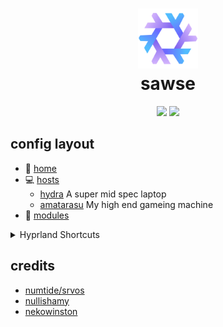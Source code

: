 <div align="center">
<h1>
<img width="96" src="./assets/68747470733a2f2f66696c65732e617274747572696e2e636f6d2f66696c65732f6e69786f73636f6c6f7266756c2e737667.svg"></img> <br>
  sawse
</h1>
<p></p>
  <img src="https://img.shields.io/github/stars/isabelroses/dotfiles?color=f5c2e7&labelColor=303446&style=for-the-badge&logo=starship&logoColor=f5c2e7">
  <img src="https://img.shields.io/github/repo-size/isabelroses/dotfiles?color=fab387&labelColor=303446&style=for-the-badge&logo=github&logoColor=fab387">
 <p></p>
</div>


## config layout

- :house_with_garden: [home](../home)
- :computer: [hosts](../hosts/)
  - [hydra](../hosts/hydra/) A super mid spec laptop
  - [amatarasu](../hosts/amatarasu/) My high end gameing machine
- :electric_plug: [modules](../modules/)

<details>
<summary> Hyprland Shortcuts </summary>

| Shortcut | What it does |
|---|---|
| <kbd>SUPER+RETURN</kbd> | open terminal |
| <kbd>SUPER+B</kbd> | open browser |
| <kbd>SUPER+C</kbd> | open editor |
| <kbd>SUPER+O</kbd> | open notes |
| <kbd>SUPER+E</kbd> | open file manager |
| <kbd>SUPER+Q</kbd> | quit |
| <kbd>SUPER+D</kbd> | launcher |
| <kbd>SUPER+F</kbd> | fullscreen |
| <kbd>SUPER+[number]</kbd> | open workspace [number] |
| <kbd>SUPER+SHIFT+[number]</kbd> | move to workspace [number] |

</details>

## credits

- [numtide/srvos](https://github.com/numtide/srvos)
- [nullishamy](github.com/nullishamy/derivation-station/)
- [nekowinston](https://github.com/nekowinston/dotfiles)

